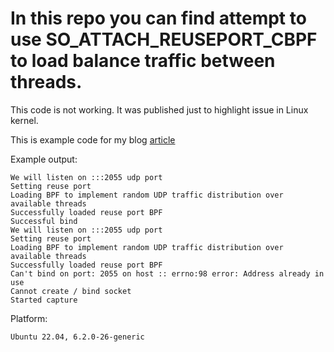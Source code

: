 # In this repo you can find attempt to use SO_ATTACH_REUSEPORT_CBPF to load balance traffic between threads.

This code is not working. It was published just to highlight issue in Linux kernel.

This is example code for my blog [article](https://pavel.network/rocky-road-towards-ultimate-udp-load-balancing-server-on-linux/)

Example output:
```
We will listen on :::2055 udp port
Setting reuse port
Loading BPF to implement random UDP traffic distribution over available threads
Successfully loaded reuse port BPF
Successful bind
We will listen on :::2055 udp port
Setting reuse port
Loading BPF to implement random UDP traffic distribution over available threads
Successfully loaded reuse port BPF
Can't bind on port: 2055 on host :: errno:98 error: Address already in use
Cannot create / bind socket
Started capture
```

Platform:
```
Ubuntu 22.04, 6.2.0-26-generic
```
